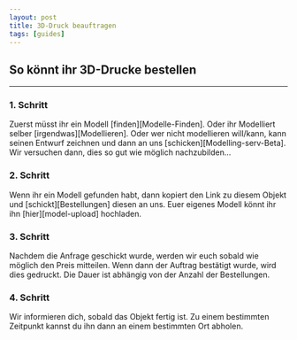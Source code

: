 ```yaml
---
layout: post
title: 3D-Druck beauftragen
tags: [guides]
---
```


## So könnt ihr 3D-Drucke bestellen

---

### 1. Schritt

Zuerst müsst ihr ein Modell [finden][Modelle-Finden].
Oder ihr Modelliert selber [irgendwas][Modellieren].
Oder wer nicht modellieren will/kann, kann seinen Entwurf zeichnen und dann an uns [schicken][Modelling-serv-Beta]. Wir versuchen dann, dies so gut wie möglich nachzubilden...

### 2. Schritt

Wenn ihr ein Modell gefunden habt, dann kopiert den Link zu diesem Objekt und [schickt][Bestellungen] diesen an uns.
Euer eigenes Modell könnt ihr ihn [hier][model-upload] hochladen.

### 3. Schritt

Nachdem die Anfrage geschickt wurde, werden wir euch sobald wie möglich den Preis mitteilen. Wenn dann der Auftrag bestätigt wurde, wird dies gedruckt. Die Dauer ist abhängig von der Anzahl der Bestellungen.

### 4. Schritt

Wir informieren dich, sobald das Objekt fertig ist. Zu einem bestimmten Zeitpunkt kannst du ihn dann an einem bestimmten Ort abholen.